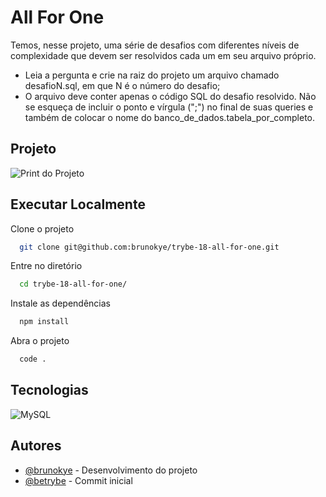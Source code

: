 # All For One

Temos, nesse projeto, uma série de desafios com diferentes níveis de complexidade que devem ser resolvidos cada um em seu arquivo próprio.

- Leia a pergunta e crie na raiz do projeto um arquivo chamado desafioN.sql, em que N é o número do desafio;
- O arquivo deve conter apenas o código SQL do desafio resolvido. Não se esqueça de incluir o ponto e vírgula (";") no final de suas queries e também de colocar o nome do banco_de_dados.tabela_por_completo.

## Projeto

![Print do Projeto](https://i.imgur.com/rRPxIvS.png)

## Executar Localmente

Clone o projeto 

```bash
  git clone git@github.com:brunokye/trybe-18-all-for-one.git
```

Entre no diretório

```bash
  cd trybe-18-all-for-one/
```

Instale as dependências

```bash
  npm install
```

Abra o projeto

```bash
  code .
```

## Tecnologias

![MySQL](https://img.shields.io/badge/mysql-%2300f.svg?style=for-the-badge&logo=mysql&logoColor=white)

## Autores

- [@brunokye](https://github.com/brunokye) - Desenvolvimento do projeto
- [@betrybe](https://github.com/betrybe) - Commit inicial
